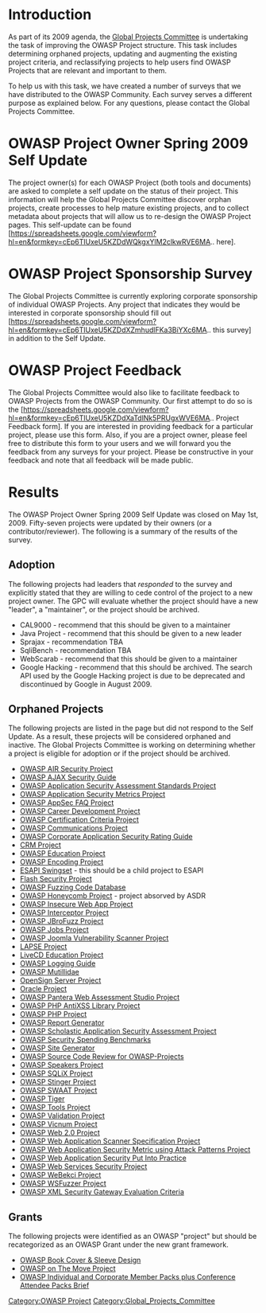 # Introduction

As part of its 2009 agenda, the [Global Projects
Committee](:Category:Global_Projects_Committee "wikilink") is
undertaking the task of improving the OWASP Project structure. This task
includes determining orphaned projects, updating and augmenting the
existing project criteria, and reclassifying projects to help users find
OWASP Projects that are relevant and important to them.

To help us with this task, we have created a number of surveys that we
have distributed to the OWASP Community. Each survey serves a different
purpose as explained below. For any questions, please contact the Global
Projects Committee.

# OWASP Project Owner Spring 2009 Self Update

The project owner(s) for each OWASP Project (both tools and documents)
are asked to complete a self update on the status of their project. This
information will help the Global Projects Committee discover orphan
projects, create processes to help mature existing projects, and to
collect metadata about projects that will allow us to re-design the
OWASP Project pages. This self-update can be found
\[<https://spreadsheets.google.com/viewform?hl=en&formkey=cEp6TlUxeU5KZDdWQkgxYlM2clkwRVE6MA>..
here\].

# OWASP Project Sponsorship Survey

The Global Projects Committee is currently exploring corporate
sponsorship of individual OWASP Projects. Any project that indicates
they would be interested in corporate sponsorship should fill out
\[<https://spreadsheets.google.com/viewform?hl=en&formkey=cEp6TlUxeU5KZDdXZmhudlFKa3BiYXc6MA>..
this survey\] in addition to the Self Update.

# OWASP Project Feedback

The Global Projects Committee would also like to facilitate feedback to
OWASP Projects from the OWASP Community. Our first attempt to do so is
the
\[<https://spreadsheets.google.com/viewform?hl=en&formkey=cEp6TlUxeU5KZDdXaTdlNk5PRUgxWVE6MA>..
Project Feedback form\]. If you are interested in providing feedback for
a particular project, please use this form. Also, if you are a project
owner, please feel free to distribute this form to your users and we
will forward you the feedback from any surveys for your project. Please
be constructive in your feedback and note that all feedback will be made
public.

# Results

The OWASP Project Owner Spring 2009 Self Update was closed on May 1st,
2009. Fifty-seven projects were updated by their owners (or a
contributor/reviewer). The following is a summary of the results of the
survey.

## Adoption

The following projects had leaders that *responded* to the survey and
explicitly stated that they are willing to cede control of the project
to a new project owner. The GPC will evaluate whether the project should
have a new "leader", a "maintainer", or the project should be archived.

  - CAL9000 - recommend that this should be given to a maintainer
  - Java Project - recommend that this should be given to a new leader
  - Sprajax - recommendation TBA
  - SqliBench - recommendation TBA
  - WebScarab - recommend that this should be given to a maintainer
  - Google Hacking - recommend that this should be archived. The search
    API used by the Google Hacking project is due to be deprecated and
    discontinued by Google in August 2009.

## Orphaned Projects

The following projects are listed in the page but did not respond to the
Self Update. As a result, these projects will be considered orphaned and
inactive. The Global Projects Committee is working on determining
whether a project is eligible for adoption or if the project should be
archived.

  - [OWASP AIR Security
    Project](:Category:OWASP_AIR_Security_Project "wikilink")
  - [OWASP AJAX Security
    Guide](:Category:OWASP_AJAX_Security_Project "wikilink")
  - [OWASP Application Security Assessment Standards
    Project](:Category:OWASP_Application_Security_Assessment_Standards_Project "wikilink")
  - [OWASP Application Security Metrics
    Project](:Category:OWASP_Application_Security_Metrics_Project "wikilink")
  - [OWASP AppSec FAQ
    Project](:Category:OWASP_AppSec_FAQ_Project "wikilink")
  - [OWASP Career Development
    Project](:Category:OWASP_Career_Development_Project "wikilink")
  - [OWASP Certification Criteria
    Project](:Category:OWASP_Certification_Criteria_Project "wikilink")
  - [OWASP Communications
    Project](:Category:OWASP_Communications_Project "wikilink")
  - [OWASP Corporate Application Security Rating
    Guide](:OWASP_Corporate_Application_Security_Rating_Guide "wikilink")
  - [CRM Project](:Category:OWASP_CRM_Project "wikilink")
  - [OWASP Education
    Project](:Category:OWASP_Education_Project "wikilink")
  - [OWASP Encoding
    Project](:Category:OWASP_Encoding_Project "wikilink")
  - [ESAPI Swingset](ESAPI_Swingset "wikilink") - this should be a child
    project to ESAPI
  - [Flash Security
    Project](:Category:OWASP_Flash_Security_Project "wikilink")
  - [OWASP Fuzzing Code
    Database](:Category:OWASP_Fuzzing_Code_Database "wikilink")
  - [OWASP Honeycomb
    Project](:Category:OWASP_Honeycomb_Project "wikilink") - project
    absorved by ASDR
  - [OWASP Insecure Web App
    Project](:Category:OWASP_Insecure_Web_App_Project "wikilink")
  - [OWASP Interceptor
    Project](:Category:OWASP_Interceptor_Project "wikilink")
  - [OWASP JBroFuzz Project](:Category:OWASP_JBroFuzz "wikilink")
  - [OWASP Jobs Project](:Category:OWASP_Jobs_Project "wikilink")
  - [OWASP Joomla Vulnerability Scanner
    Project](:Category:OWASP_Joomla_Vulnerability_Scanner_Project "wikilink")
  - [LAPSE Project](:Category:OWASP_LAPSE_Project "wikilink")
  - [LiveCD Education
    Project](:Category:OWASP_LiveCD_Education_Project "wikilink")
  - [OWASP Logging Guide](:Category:OWASP_Logging_Project "wikilink")
  - [OWASP Mutillidae](:Category:OWASP_Mutillidae "wikilink")
  - [OpenSign Server
    Project](:Category:OWASP_OpenSign_Server_Project "wikilink")
  - [Oracle Project](:Category:OWASP_Oracle_Project "wikilink")
  - [OWASP Pantera Web Assessment Studio
    Project](:Category:OWASP_Pantera_Web_Assessment_Studio_Project "wikilink")
  - [OWASP PHP AntiXSS Library
    Project](:Category:OWASP_PHP_AntiXSS_Library_Project "wikilink")
  - [OWASP PHP Project](:Category:OWASP_PHP_Project "wikilink")
  - [OWASP Report Generator](ORG_\(Owasp_Report_Generator\) "wikilink")
  - [OWASP Scholastic Application Security Assessment
    Project](:Category:OWASP_SASAP_Project "wikilink")
  - [OWASP Security Spending
    Benchmarks](:Category:OWASP_Security_Spending_Benchmarks "wikilink")
  - [OWASP Site Generator](Owasp_SiteGenerator "wikilink")
  - [OWASP Source Code Review for
    OWASP-Projects](:Category:OWASP_Source_Code_Review_OWASP_Projects_Project "wikilink")
  - [OWASP Speakers
    Project](:Category:OWASP_Speakers_Project "wikilink")
  - [OWASP SQLiX Project](:Category:OWASP_SQLiX_Project "wikilink")
  - [OWASP Stinger Project](:Category:OWASP_Stinger_Project "wikilink")
  - [OWASP SWAAT Project](:Category:OWASP_SWAAT_Project "wikilink")
  - [OWASP Tiger](OWASP_Tiger "wikilink")
  - [OWASP Tools Project](:Category:OWASP_Tools_Project "wikilink")
  - [OWASP Validation
    Project](:Category:OWASP_Validation_Project "wikilink")
  - [OWASP Vicnum Project](:Category:OWASP_Vicnum_Project "wikilink")
  - [OWASP Web 2.0 Project](:_Category:OWASP_Web_2.0_Project "wikilink")
  - [OWASP Web Application Scanner Specification
    Project](:_Category:OWASP_Web_Application_Scanner_Specification_Project "wikilink")
  - [OWASP Web Application Security Metric using Attack Patterns
    Project](:_Category:OWASP_Web_Application_Security_Metric_using_Attack_Patterns_Project "wikilink")
  - [OWASP Web Application Security Put Into
    Practice](:_Category:OWASP_Web_Application_Security_Put_Into_Practice "wikilink")
  - [OWASP Web Services Security
    Project](:_Category:OWASP_Web_Services_Security_Project "wikilink")
  - [OWASP WeBekci Project](:_Category:OWASP_Webekci_Project "wikilink")
  - [OWASP WSFuzzer
    Project](:_Category:OWASP_WSFuzzer_Project "wikilink")
  - [OWASP XML Security Gateway Evaluation
    Criteria](:_Category:OWASP_XML_Security_Gateway_Evaluation_Criteria_Project "wikilink")

## Grants

The following projects were identified as an OWASP "project" but should
be recategorized as an OWASP Grant under the new grant framework.

  - [OWASP Book Cover & Sleeve
    Design](:_Category:OWASP_Book_Cover_%26_Sleeve_Design "wikilink")
  - [OWASP on The Move
    Project](:_Category:OWASP_on_the_Move_Project "wikilink")
  - [OWASP Individual and Corporate Member Packs plus Conference
    Attendee Packs
    Brief](:Category:OWASP_Individual_and_Corporate_Member_Packs_plus_Conference_Attendee_Packs_Brief "wikilink")

[Category:OWASP Project](Category:OWASP_Project "wikilink")
[Category:Global_Projects_Committee](Category:Global_Projects_Committee "wikilink")